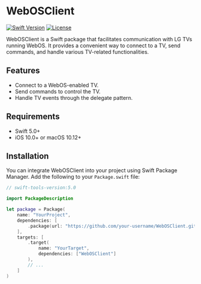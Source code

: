 # WebOSClient

[![Swift Version](https://img.shields.io/badge/Swift-5.0-orange.svg)](https://swift.org/)
[![License](https://img.shields.io/badge/License-MIT-blue.svg)](https://opensource.org/licenses/MIT)

WebOSClient is a Swift package that facilitates communication with LG TVs running WebOS. It provides a convenient way to connect to a TV, send commands, and handle various TV-related functionalities.

## Features

- Connect to a WebOS-enabled TV.
- Send commands to control the TV.
- Handle TV events through the delegate pattern.

## Requirements

- Swift 5.0+
- iOS 10.0+ or macOS 10.12+

## Installation

You can integrate WebOSClient into your project using Swift Package Manager. Add the following to your `Package.swift` file:

```swift
// swift-tools-version:5.0

import PackageDescription

let package = Package(
    name: "YourProject",
    dependencies: [
        .package(url: "https://github.com/your-username/WebOSClient.git", from: "1.0.0")
    ],
    targets: [
        .target(
            name: "YourTarget",
            dependencies: ["WebOSClient"]
        ),
        // ...
    ]
)
